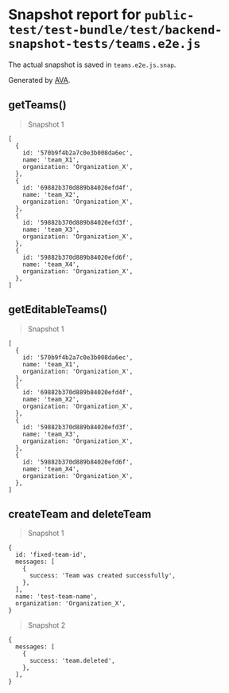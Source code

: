 # Snapshot report for `public-test/test-bundle/test/backend-snapshot-tests/teams.e2e.js`

The actual snapshot is saved in `teams.e2e.js.snap`.

Generated by [AVA](https://avajs.dev).

## getTeams()

> Snapshot 1

    [
      {
        id: '570b9f4b2a7c0e3b008da6ec',
        name: 'team_X1',
        organization: 'Organization_X',
      },
      {
        id: '69882b370d889b84020efd4f',
        name: 'team_X2',
        organization: 'Organization_X',
      },
      {
        id: '59882b370d889b84020efd3f',
        name: 'team_X3',
        organization: 'Organization_X',
      },
      {
        id: '59882b370d889b84020efd6f',
        name: 'team_X4',
        organization: 'Organization_X',
      },
    ]

## getEditableTeams()

> Snapshot 1

    [
      {
        id: '570b9f4b2a7c0e3b008da6ec',
        name: 'team_X1',
        organization: 'Organization_X',
      },
      {
        id: '69882b370d889b84020efd4f',
        name: 'team_X2',
        organization: 'Organization_X',
      },
      {
        id: '59882b370d889b84020efd3f',
        name: 'team_X3',
        organization: 'Organization_X',
      },
      {
        id: '59882b370d889b84020efd6f',
        name: 'team_X4',
        organization: 'Organization_X',
      },
    ]

## createTeam and deleteTeam

> Snapshot 1

    {
      id: 'fixed-team-id',
      messages: [
        {
          success: 'Team was created successfully',
        },
      ],
      name: 'test-team-name',
      organization: 'Organization_X',
    }

> Snapshot 2

    {
      messages: [
        {
          success: 'team.deleted',
        },
      ],
    }
